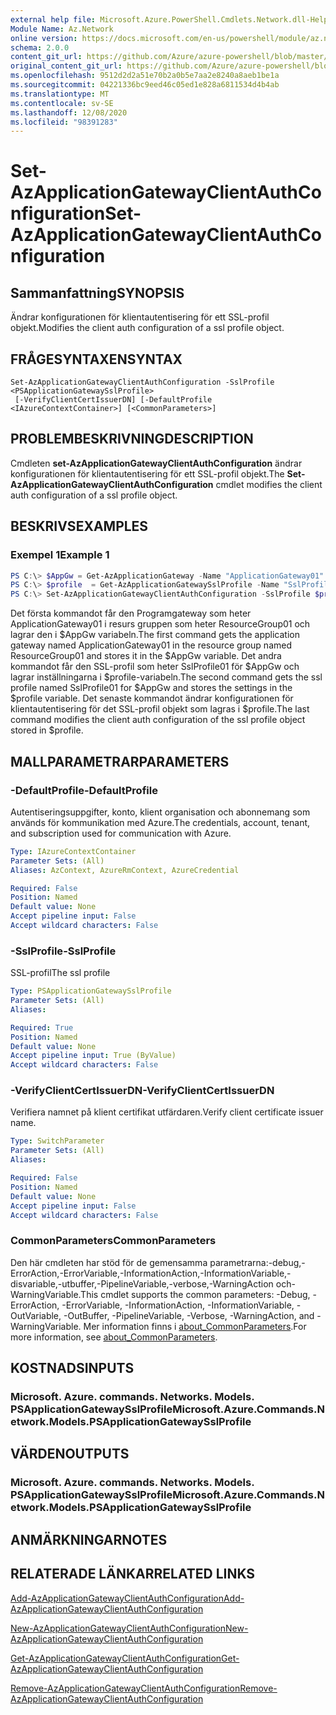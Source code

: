 ```yaml
---
external help file: Microsoft.Azure.PowerShell.Cmdlets.Network.dll-Help.xml
Module Name: Az.Network
online version: https://docs.microsoft.com/en-us/powershell/module/az.network/set-azapplicationgatewayclientauthconfiguration
schema: 2.0.0
content_git_url: https://github.com/Azure/azure-powershell/blob/master/src/Network/Network/help/Set-AzApplicationGatewayClientAuthConfiguration.md
original_content_git_url: https://github.com/Azure/azure-powershell/blob/master/src/Network/Network/help/Set-AzApplicationGatewayClientAuthConfiguration.md
ms.openlocfilehash: 9512d2d2a51e70b2a0b5e7aa2e8240a8aeb1be1a
ms.sourcegitcommit: 04221336bc9eed46c05ed1e828a6811534d4b4ab
ms.translationtype: MT
ms.contentlocale: sv-SE
ms.lasthandoff: 12/08/2020
ms.locfileid: "98391283"
---
```

# <span data-ttu-id="1fd76-101">Set-AzApplicationGatewayClientAuthConfiguration</span><span class="sxs-lookup"><span data-stu-id="1fd76-101">Set-AzApplicationGatewayClientAuthConfiguration</span></span>

## <span data-ttu-id="1fd76-102">Sammanfattning</span><span class="sxs-lookup"><span data-stu-id="1fd76-102">SYNOPSIS</span></span>
<span data-ttu-id="1fd76-103">Ändrar konfigurationen för klientautentisering för ett SSL-profil objekt.</span><span class="sxs-lookup"><span data-stu-id="1fd76-103">Modifies the client auth configuration of a ssl profile object.</span></span>

## <span data-ttu-id="1fd76-104">FRÅGESYNTAXEN</span><span class="sxs-lookup"><span data-stu-id="1fd76-104">SYNTAX</span></span>

```
Set-AzApplicationGatewayClientAuthConfiguration -SslProfile <PSApplicationGatewaySslProfile>
 [-VerifyClientCertIssuerDN] [-DefaultProfile <IAzureContextContainer>] [<CommonParameters>]
```

## <span data-ttu-id="1fd76-105">PROBLEMBESKRIVNING</span><span class="sxs-lookup"><span data-stu-id="1fd76-105">DESCRIPTION</span></span>
<span data-ttu-id="1fd76-106">Cmdleten **set-AzApplicationGatewayClientAuthConfiguration** ändrar konfigurationen för klientautentisering för ett SSL-profil objekt.</span><span class="sxs-lookup"><span data-stu-id="1fd76-106">The **Set-AzApplicationGatewayClientAuthConfiguration** cmdlet modifies the client auth configuration of a ssl profile object.</span></span>

## <span data-ttu-id="1fd76-107">BESKRIVS</span><span class="sxs-lookup"><span data-stu-id="1fd76-107">EXAMPLES</span></span>

### <span data-ttu-id="1fd76-108">Exempel 1</span><span class="sxs-lookup"><span data-stu-id="1fd76-108">Example 1</span></span>
```powershell
PS C:\> $AppGw = Get-AzApplicationGateway -Name "ApplicationGateway01" -ResourceGroupName "ResourceGroup01"
PS C:\> $profile  = Get-AzApplicationGatewaySslProfile -Name "SslProfile01" -ApplicationGateway $AppGw
PS C:\> Set-AzApplicationGatewayClientAuthConfiguration -SslProfile $profile -VerifyClientCertIssuerDN
```

<span data-ttu-id="1fd76-109">Det första kommandot får den Programgateway som heter ApplicationGateway01 i resurs gruppen som heter ResourceGroup01 och lagrar den i $AppGw variabeln.</span><span class="sxs-lookup"><span data-stu-id="1fd76-109">The first command gets the application gateway named ApplicationGateway01 in the resource group named ResourceGroup01 and stores it in the $AppGw variable.</span></span> <span data-ttu-id="1fd76-110">Det andra kommandot får den SSL-profil som heter SslProfile01 för $AppGw och lagrar inställningarna i $profile-variabeln.</span><span class="sxs-lookup"><span data-stu-id="1fd76-110">The second command gets the ssl profile named SslProfile01 for $AppGw and stores the settings in the $profile variable.</span></span> <span data-ttu-id="1fd76-111">Det senaste kommandot ändrar konfigurationen för klientautentisering för det SSL-profil objekt som lagras i $profile.</span><span class="sxs-lookup"><span data-stu-id="1fd76-111">The last command modifies the client auth configuration of the ssl profile object stored in $profile.</span></span>

## <span data-ttu-id="1fd76-112">MALLPARAMETRAR</span><span class="sxs-lookup"><span data-stu-id="1fd76-112">PARAMETERS</span></span>

### <span data-ttu-id="1fd76-113">-DefaultProfile</span><span class="sxs-lookup"><span data-stu-id="1fd76-113">-DefaultProfile</span></span>
<span data-ttu-id="1fd76-114">Autentiseringsuppgifter, konto, klient organisation och abonnemang som används för kommunikation med Azure.</span><span class="sxs-lookup"><span data-stu-id="1fd76-114">The credentials, account, tenant, and subscription used for communication with Azure.</span></span>

```yaml
Type: IAzureContextContainer
Parameter Sets: (All)
Aliases: AzContext, AzureRmContext, AzureCredential

Required: False
Position: Named
Default value: None
Accept pipeline input: False
Accept wildcard characters: False
```

### <span data-ttu-id="1fd76-115">-SslProfile</span><span class="sxs-lookup"><span data-stu-id="1fd76-115">-SslProfile</span></span>
<span data-ttu-id="1fd76-116">SSL-profil</span><span class="sxs-lookup"><span data-stu-id="1fd76-116">The ssl profile</span></span>

```yaml
Type: PSApplicationGatewaySslProfile
Parameter Sets: (All)
Aliases:

Required: True
Position: Named
Default value: None
Accept pipeline input: True (ByValue)
Accept wildcard characters: False
```

### <span data-ttu-id="1fd76-117">-VerifyClientCertIssuerDN</span><span class="sxs-lookup"><span data-stu-id="1fd76-117">-VerifyClientCertIssuerDN</span></span>
<span data-ttu-id="1fd76-118">Verifiera namnet på klient certifikat utfärdaren.</span><span class="sxs-lookup"><span data-stu-id="1fd76-118">Verify client certificate issuer name.</span></span>

```yaml
Type: SwitchParameter
Parameter Sets: (All)
Aliases:

Required: False
Position: Named
Default value: None
Accept pipeline input: False
Accept wildcard characters: False
```

### <span data-ttu-id="1fd76-119">CommonParameters</span><span class="sxs-lookup"><span data-stu-id="1fd76-119">CommonParameters</span></span>
<span data-ttu-id="1fd76-120">Den här cmdleten har stöd för de gemensamma parametrarna:-debug,-ErrorAction,-ErrorVariable,-InformationAction,-InformationVariable,-disvariable,-utbuffer,-PipelineVariable,-verbose,-WarningAction och-WarningVariable.</span><span class="sxs-lookup"><span data-stu-id="1fd76-120">This cmdlet supports the common parameters: -Debug, -ErrorAction, -ErrorVariable, -InformationAction, -InformationVariable, -OutVariable, -OutBuffer, -PipelineVariable, -Verbose, -WarningAction, and -WarningVariable.</span></span> <span data-ttu-id="1fd76-121">Mer information finns i [about_CommonParameters](http://go.microsoft.com/fwlink/?LinkID=113216).</span><span class="sxs-lookup"><span data-stu-id="1fd76-121">For more information, see [about_CommonParameters](http://go.microsoft.com/fwlink/?LinkID=113216).</span></span>

## <span data-ttu-id="1fd76-122">KOSTNADS</span><span class="sxs-lookup"><span data-stu-id="1fd76-122">INPUTS</span></span>

### <span data-ttu-id="1fd76-123">Microsoft. Azure. commands. Networks. Models. PSApplicationGatewaySslProfile</span><span class="sxs-lookup"><span data-stu-id="1fd76-123">Microsoft.Azure.Commands.Network.Models.PSApplicationGatewaySslProfile</span></span>

## <span data-ttu-id="1fd76-124">VÄRDEN</span><span class="sxs-lookup"><span data-stu-id="1fd76-124">OUTPUTS</span></span>

### <span data-ttu-id="1fd76-125">Microsoft. Azure. commands. Networks. Models. PSApplicationGatewaySslProfile</span><span class="sxs-lookup"><span data-stu-id="1fd76-125">Microsoft.Azure.Commands.Network.Models.PSApplicationGatewaySslProfile</span></span>

## <span data-ttu-id="1fd76-126">ANMÄRKNINGAR</span><span class="sxs-lookup"><span data-stu-id="1fd76-126">NOTES</span></span>

## <span data-ttu-id="1fd76-127">RELATERADE LÄNKAR</span><span class="sxs-lookup"><span data-stu-id="1fd76-127">RELATED LINKS</span></span>

[<span data-ttu-id="1fd76-128">Add-AzApplicationGatewayClientAuthConfiguration</span><span class="sxs-lookup"><span data-stu-id="1fd76-128">Add-AzApplicationGatewayClientAuthConfiguration</span></span>](./Add-AzApplicationGatewayClientAuthConfiguration.md)

[<span data-ttu-id="1fd76-129">New-AzApplicationGatewayClientAuthConfiguration</span><span class="sxs-lookup"><span data-stu-id="1fd76-129">New-AzApplicationGatewayClientAuthConfiguration</span></span>](./New-AzApplicationGatewayClientAuthConfiguration.md)

[<span data-ttu-id="1fd76-130">Get-AzApplicationGatewayClientAuthConfiguration</span><span class="sxs-lookup"><span data-stu-id="1fd76-130">Get-AzApplicationGatewayClientAuthConfiguration</span></span>](./Get-AzApplicationGatewayClientAuthConfiguration.md)

[<span data-ttu-id="1fd76-131">Remove-AzApplicationGatewayClientAuthConfiguration</span><span class="sxs-lookup"><span data-stu-id="1fd76-131">Remove-AzApplicationGatewayClientAuthConfiguration</span></span>](./Remove-AzApplicationGatewayClientAuthConfiguration.md)